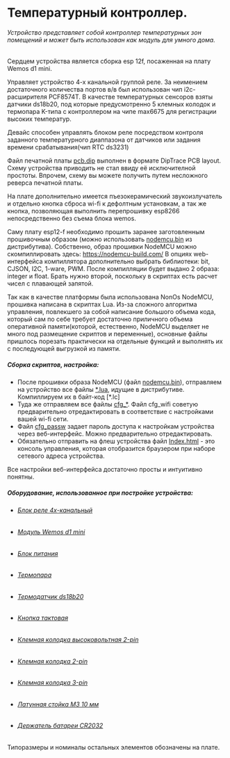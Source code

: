 # Температурный контроллер.
###### Устройство представляет собой контроллер температурных зон помещений и может быть использован как модуль для умного дома. 

Сердцем устройства является сборка esp 12f, посаженная на плату Wemos d1 mini.

Управляет устройство 4-х канальной группой реле. 
За неимением достаточного количества портов в/в был использован чип i2c-расширителя PCF8574T.
В качестве температурных сенсоров взяты датчики ds18b20, под которые предусмотренно 5 клемных колодок и термопара K-типа с контроллером на чипе max6675 для регистрации высоких температур.

Девайс способен управлять блоком реле посредством контроля заданного температурного диаппазона от датчиков или задания времени срабатывания(чип RTC ds3231)

Файл печатной платы [pcb.dip](https://github.com/512Kb/esp8266_tcp/blob/master/Schematic/pcb.dip) выполнен в формате DipTrace PCB layout. Схему устройства приводить не стал ввиду её исключителной простоты. Впрочем, схему вы можете получить путем несложного
реверса печатной платы. 

На плате дополнительно имеется пъезокерамический звукоизлучатель и отдельно кнопка сброса wi-fi к дефолтным установкам, а так же кнопка, позволяющая выполнить перепрошивку esp8266 непосредственно без съема блока wemos.

Саму плату esp12-f необходимо прошить заранее заготовленным прошивочным образом (можно использовать [nodemcu.bin](https://github.com/512Kb/esp8266_tcp/blob/master/Bin/nodemcu.bin) из дистрибутива). Собственно, образ прошивки NodeMCU можно скомпиллировать здесь: https://nodemcu-build.com/ 
В опциях web-интерфейса компиллятора дополнительно выбрать библиотеки: bit, CJSON, I2C, 1-ware, PWM. 
После компилляции будет выдано 2 образа: integer и float. Брать нужно второй, поскольку
в скриптах есть расчет чисел с плавающей запятой. 

Так как в качестве платформы была использована NonOs NodeMCU, прошивка написана в
скриптах Lua. Из-за сложного алгоритма управления, повлекшего за собой написание
большого объема кода, который сам по себе требует достаточно приличного объема оперативной памяти(которой, естественно, NodeMCU выделяет не много под размещение скриптов и переменные), основные файлы пришлось порезать практически на отдельные функций и выполнять их с последующей выгрузкой из памяти. 
##### Сборка скриптов, настройка:
* После прошивки образа NodeMCU (файл [nodemcu.bin](https://github.com/512Kb/esp8266_tcp/blob/master/Bin/nodemcu.bin)), отправляем на устройство все файлы [*.lua](https://github.com/512Kb/esp8266_tcp), идущие в дистрибутиве. Компиллируем их в байт-код [*.lc]
*  Туда же отправляем все файлы [cfg_*](https://github.com/512Kb/esp8266_tcp/tree/master/Configs). Файл cfg_wifi советую предварительно отредактировать в соответствие с настройками вашей wi-fi сети. 
* Файл [cfg_passw](https://github.com/512Kb/esp8266_tcp/blob/master/Configs/cfg_passw) задает пароль доступа к настройкам устройства через веб-интерфейс. Можно предварительно отредактировать.
* Обязательно отправить на флеш устройства файл [Index.html](https://github.com/512Kb/esp8266_tcp/blob/master/FrontEnd/Index.html) - это консоль управления, которая отобразится браузером при наборе сетевого адреса устройства.

Все настройки веб-интерфейса достаточно просты и интуитивно понятны.

##### Оборудование, использованное при постройке устройства:
* ######  [Блок реле 4х-канальный](https://www.aliexpress.com/wholesale?ltype=wholesale&d=y&origin=y&isViewCP=y&catId=0&initiative_id=AS_20170123032502&SearchText=4+channel+relay+module&blanktest=0&tc=af)

* ###### [Модуль Wemos d1 mini](https://ru.aliexpress.com/wholesale?ltype=wholesale&d=y&origin=y&isViewCP=y&catId=0&initiative_id=SB_20170213030526&SearchText=wemos+d1+mini&blanktest=0&tc=af)

* ######  [Блок питания](https://ru.aliexpress.com/wholesale?ltype=wholesale&d=y&origin=y&isViewCP=y&catId=0&initiative_id=SB_20170213030918&SearchText=tsp-05&blanktest=0&tc=af)

* ######  [Термопара](https://ru.aliexpress.com/wholesale?ltype=wholesale&d=y&origin=y&isViewCP=y&catId=0&initiative_id=SB_20170213031103&SearchText=k-type+max6675&blanktest=0&tc=af)

* ######  [Термодатчик ds18b20](https://ru.aliexpress.com/wholesale?ltype=wholesale&d=y&origin=y&isViewCP=y&catId=0&initiative_id=AS_20170213031136&SearchText=ds18b20&blanktest=0&tc=af)

* ######  [Кнопка тактовая](https://ru.aliexpress.com/wholesale?ltype=wholesale&d=y&origin=y&isViewCP=y&catId=0&initiative_id=SB_20170213032846&SearchText=G66+button&blanktest=0&tc=af)

* ######  [Клемная колодка высоковольтная 2-pin](https://ru.aliexpress.com/wholesale?ltype=wholesale&d=y&origin=y&isViewCP=y&catId=0&initiative_id=SB_20170213033120&SearchText=2+Pin+5.08+%D0%BC%D0%BC&blanktest=0&tc=af)

* ######  [Клемная колодка 2-pin](https://ru.aliexpress.com/wholesale?ltype=wholesale&d=y&origin=y&isViewCP=y&catId=0&initiative_id=SB_20170213033806&SearchText=2+Pin+2.54+%D0%BC%D0%BC+0.1&blanktest=0&tc=af)

* ######  [Клемная колодка 3-pin](https://ru.aliexpress.com/wholesale?ltype=wholesale&d=y&origin=y&isViewCP=y&catId=0&initiative_id=SB_20170213033855&SearchText=3+Pin+2.54+%D0%BC%D0%BC+0.1&blanktest=0&tc=af)

* ######  [Латунная стойка M3 10 мм](https://ru.aliexpress.com/wholesale?ltype=wholesale&d=y&origin=y&isViewCP=y&catId=0&initiative_id=SB_20170213033515&SearchText=copper+pillars+M3+10+%D0%9C%D0%9C&blanktest=0&tc=af)

* ######  [Держатель батареи CR2032](https://ru.aliexpress.com/wholesale?ltype=wholesale&d=y&origin=y&isViewCP=y&catId=0&initiative_id=SB_20170213061226&SearchText=2032+holder&blanktest=0&tc=af)


Типоразмеры и номиналы остальных элементов обозначены на плате.
